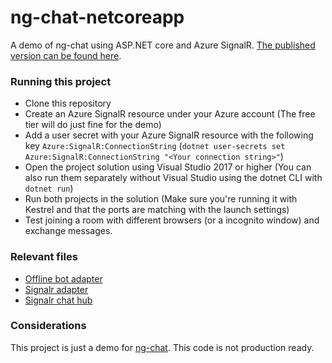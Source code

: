 # ng-chat-netcoreapp
A demo of ng-chat using ASP.NET core and Azure SignalR. [The published version can be found here](https://ng-chat.azurewebsites.net).

### Running this project

* Clone this repository
* Create an Azure SignalR resource under your Azure account (The free tier will do just fine for the demo)
* Add a user secret with your Azure SignalR resource with the following key `Azure:SignalR:ConnectionString` (`dotnet user-secrets set Azure:SignalR:ConnectionString "<Your connection string>"`)
* Open the project solution using Visual Studio 2017 or higher (You can also run them separately without Visual Studio using the dotnet CLI with `dotnet run`)
* Run both projects in the solution (Make sure you're running it with Kestrel and that the ports are matching with the launch settings)
* Test joining a room with different browsers (or a incognito window) and exchange messages.

### Relevant files
* [Offline bot adapter](https://github.com/rpaschoal/ng-chat-netcoreapp/blob/master/NgChatClient/ClientApp/src/app/demo-adapter.ts)
* [Signalr adapter](https://github.com/rpaschoal/ng-chat-netcoreapp/blob/master/NgChatClient/ClientApp/src/app/signalr-adapter.ts)
* [Signalr chat hub](https://github.com/rpaschoal/ng-chat-netcoreapp/blob/master/NgChatSignalR/ChatHub.cs)
### Considerations
This project is just a demo for [ng-chat](https://github.com/rpaschoal/ng-chat). This code is not production ready.
